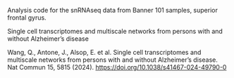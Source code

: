 Analysis code for the snRNAseq data from Banner 101 samples, superior frontal gyrus.

Single cell transcriptomes and multiscale networks from persons with and without Alzheimer’s disease

Wang, Q., Antone, J., Alsop, E. et al. Single cell transcriptomes and multiscale networks from persons with and without Alzheimer’s disease. Nat Commun 15, 5815 (2024). https://doi.org/10.1038/s41467-024-49790-0
